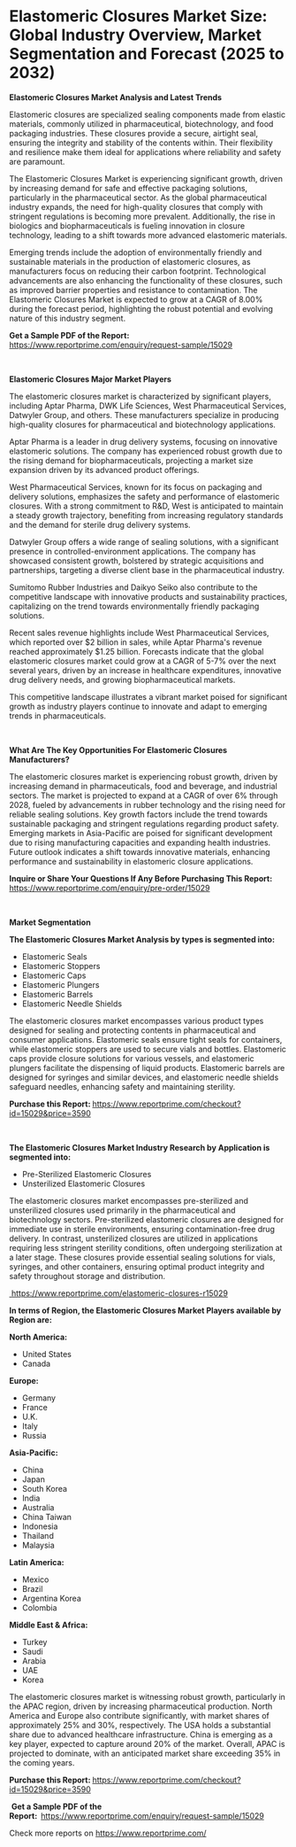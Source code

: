 <p><h1>Elastomeric Closures Market Size: Global Industry Overview, Market Segmentation and Forecast (2025 to 2032)</h1></p><p><strong>Elastomeric Closures Market Analysis and Latest Trends</strong></p>
<p><p>Elastomeric closures are specialized sealing components made from elastic materials, commonly utilized in pharmaceutical, biotechnology, and food packaging industries. These closures provide a secure, airtight seal, ensuring the integrity and stability of the contents within. Their flexibility and resilience make them ideal for applications where reliability and safety are paramount.</p><p>The Elastomeric Closures Market is experiencing significant growth, driven by increasing demand for safe and effective packaging solutions, particularly in the pharmaceutical sector. As the global pharmaceutical industry expands, the need for high-quality closures that comply with stringent regulations is becoming more prevalent. Additionally, the rise in biologics and biopharmaceuticals is fueling innovation in closure technology, leading to a shift towards more advanced elastomeric materials.</p><p>Emerging trends include the adoption of environmentally friendly and sustainable materials in the production of elastomeric closures, as manufacturers focus on reducing their carbon footprint. Technological advancements are also enhancing the functionality of these closures, such as improved barrier properties and resistance to contamination. The Elastomeric Closures Market is expected to grow at a CAGR of 8.00% during the forecast period, highlighting the robust potential and evolving nature of this industry segment.</p></p>
<p><strong>Get a Sample PDF of the Report:&nbsp;</strong> <a href="https://www.reportprime.com/enquiry/request-sample/15029?utm_campaign=2753&utm_medium=2&utm_source=Github&utm_content=ia&utm_term=20032025&utm_id=elastomeric-closures">https://www.reportprime.com/enquiry/request-sample/15029</a></p>
<p>&nbsp;</p>
<p><strong>Elastomeric Closures Major Market Players</strong></p>
<p><p>The elastomeric closures market is characterized by significant players, including Aptar Pharma, DWK Life Sciences, West Pharmaceutical Services, Datwyler Group, and others. These manufacturers specialize in producing high-quality closures for pharmaceutical and biotechnology applications.</p><p>Aptar Pharma is a leader in drug delivery systems, focusing on innovative elastomeric solutions. The company has experienced robust growth due to the rising demand for biopharmaceuticals, projecting a market size expansion driven by its advanced product offerings. </p><p>West Pharmaceutical Services, known for its focus on packaging and delivery solutions, emphasizes the safety and performance of elastomeric closures. With a strong commitment to R&D, West is anticipated to maintain a steady growth trajectory, benefiting from increasing regulatory standards and the demand for sterile drug delivery systems.</p><p>Datwyler Group offers a wide range of sealing solutions, with a significant presence in controlled-environment applications. The company has showcased consistent growth, bolstered by strategic acquisitions and partnerships, targeting a diverse client base in the pharmaceutical industry.</p><p>Sumitomo Rubber Industries and Daikyo Seiko also contribute to the competitive landscape with innovative products and sustainability practices, capitalizing on the trend towards environmentally friendly packaging solutions.</p><p>Recent sales revenue highlights include West Pharmaceutical Services, which reported over $2 billion in sales, while Aptar Pharma's revenue reached approximately $1.25 billion. Forecasts indicate that the global elastomeric closures market could grow at a CAGR of 5-7% over the next several years, driven by an increase in healthcare expenditures, innovative drug delivery needs, and growing biopharmaceutical markets.</p><p>This competitive landscape illustrates a vibrant market poised for significant growth as industry players continue to innovate and adapt to emerging trends in pharmaceuticals.</p></p>
<p>&nbsp;</p>
<p><strong>What Are The Key Opportunities For Elastomeric Closures Manufacturers?</strong></p>
<p><p>The elastomeric closures market is experiencing robust growth, driven by increasing demand in pharmaceuticals, food and beverage, and industrial sectors. The market is projected to expand at a CAGR of over 6% through 2028, fueled by advancements in rubber technology and the rising need for reliable sealing solutions. Key growth factors include the trend towards sustainable packaging and stringent regulations regarding product safety. Emerging markets in Asia-Pacific are poised for significant development due to rising manufacturing capacities and expanding health industries. Future outlook indicates a shift towards innovative materials, enhancing performance and sustainability in elastomeric closure applications.</p></p>
<p><strong>Inquire or Share Your Questions If Any Before Purchasing This Report:</strong> <a href="https://www.reportprime.com/enquiry/pre-order/15029?utm_campaign=2753&utm_medium=2&utm_source=Github&utm_content=ia&utm_term=20032025&utm_id=elastomeric-closures">https://www.reportprime.com/enquiry/pre-order/15029</a></p>
<p>&nbsp;</p>
<p><strong>Market Segmentation</strong></p>
<p><strong>The Elastomeric Closures Market Analysis by types is segmented into:</strong></p>
<p><ul><li>Elastomeric Seals</li><li>Elastomeric Stoppers</li><li>Elastomeric Caps</li><li>Elastomeric Plungers</li><li>Elastomeric Barrels</li><li>Elastomeric Needle Shields</li></ul></p>
<p><p>The elastomeric closures market encompasses various product types designed for sealing and protecting contents in pharmaceutical and consumer applications. Elastomeric seals ensure tight seals for containers, while elastomeric stoppers are used to secure vials and bottles. Elastomeric caps provide closure solutions for various vessels, and elastomeric plungers facilitate the dispensing of liquid products. Elastomeric barrels are designed for syringes and similar devices, and elastomeric needle shields safeguard needles, enhancing safety and maintaining sterility.</p></p>
<p><strong>Purchase this Report:&nbsp;</strong><a href="https://www.reportprime.com/checkout?id=15029&price=3590&utm_campaign=2753&utm_medium=2&utm_source=Github&utm_content=ia&utm_term=20032025&utm_id=elastomeric-closures">https://www.reportprime.com/checkout?id=15029&price=3590</a></p>
<p>&nbsp;</p>
<p><strong>The Elastomeric Closures Market Industry Research by Application is segmented into:</strong></p>
<p><ul><li>Pre-Sterilized Elastomeric Closures</li><li>Unsterilized Elastomeric Closures</li></ul></p>
<p><p>The elastomeric closures market encompasses pre-sterilized and unsterilized closures used primarily in the pharmaceutical and biotechnology sectors. Pre-sterilized elastomeric closures are designed for immediate use in sterile environments, ensuring contamination-free drug delivery. In contrast, unsterilized closures are utilized in applications requiring less stringent sterility conditions, often undergoing sterilization at a later stage. These closures provide essential sealing solutions for vials, syringes, and other containers, ensuring optimal product integrity and safety throughout storage and distribution.</p></p>
<p><a href="https://www.reportprime.com/elastomeric-closures-r15029?utm_campaign=2753&utm_medium=2&utm_source=Github&utm_content=ia&utm_term=20032025&utm_id=elastomeric-closures">&nbsp;https://www.reportprime.com/elastomeric-closures-r15029</a></p>
<p><strong>In terms of Region, the Elastomeric Closures Market Players available by Region are:</strong></p>
<p>
    <p> <strong> North America: </strong>
        <ul>
            <li>United States</li>
            <li>Canada</li>
        </ul>
        </p> 
    <p> <strong> Europe: </strong>
        <ul>
            <li>Germany</li>
            <li>France</li>
            <li>U.K.</li>
            <li>Italy</li>
            <li>Russia</li>
        </ul>
        </p> 
    <p> <strong> Asia-Pacific: </strong>
        <ul>
            <li>China</li>
            <li>Japan</li>
            <li>South Korea</li>
            <li>India</li>
            <li>Australia</li>
            <li>China Taiwan</li>
            <li>Indonesia</li>
            <li>Thailand</li>
            <li>Malaysia</li>
        </ul>
        </p> 
    <p> <strong> Latin America: </strong>
        <ul>
            <li>Mexico</li>
            <li>Brazil</li>
            <li>Argentina Korea</li>
            <li>Colombia</li>
        </ul>
        </p> 
    <p> <strong> Middle East & Africa: </strong>
        <ul>
            <li>Turkey</li>
            <li>Saudi</li>
            <li>Arabia</li>
            <li>UAE</li>
            <li>Korea</li>
        </ul>
    </p>
    </p>
<p><p>The elastomeric closures market is witnessing robust growth, particularly in the APAC region, driven by increasing pharmaceutical production. North America and Europe also contribute significantly, with market shares of approximately 25% and 30%, respectively. The USA holds a substantial share due to advanced healthcare infrastructure. China is emerging as a key player, expected to capture around 20% of the market. Overall, APAC is projected to dominate, with an anticipated market share exceeding 35% in the coming years.</p></p>
<p><strong>Purchase this Report: </strong><a href="https://www.reportprime.com/checkout?id=15029&price=3590&utm_campaign=2753&utm_medium=2&utm_source=Github&utm_content=ia&utm_term=20032025&utm_id=elastomeric-closures">https://www.reportprime.com/checkout?id=15029&price=3590</a></p>
<p>&nbsp;<strong>Get a Sample PDF of the Report:&nbsp;&nbsp;</strong><a href="https://www.reportprime.com/enquiry/request-sample/15029?utm_campaign=2753&utm_medium=2&utm_source=Github&utm_content=ia&utm_term=20032025&utm_id=elastomeric-closures">https://www.reportprime.com/enquiry/request-sample/15029</a></p>
<p><strong></strong></p>
<p>Check more reports on <a href="https://www.reportprime.com/?utm_campaign=2753&utm_medium=2&utm_source=Github&utm_content=ia&utm_term=20032025&utm_id=elastomeric-closures">https://www.reportprime.com/</a></p>